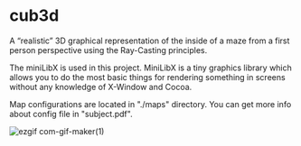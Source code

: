 # cub3d
A “realistic” 3D graphical representation of the inside of a maze from a first person perspective using the Ray-Casting principles.

The miniLibX is used in this project.
MiniLibX is a tiny graphics library which allows you to do the most basic things for rendering something in screens without any knowledge of X-Window and Cocoa.

Map configurations are located in "./maps" directory. You can get more info about config file in "subject.pdf".
  
![ezgif com-gif-maker(1)](https://user-images.githubusercontent.com/76565555/170744867-497d3e70-7490-45a3-ba75-5874e187968f.gif)
